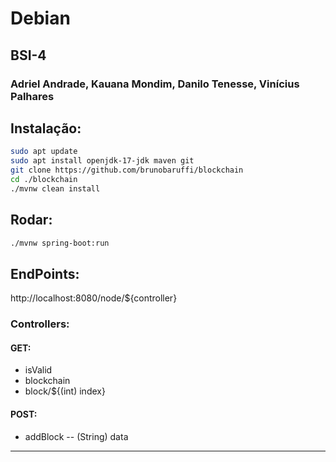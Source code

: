 # Debian
## BSI-4
### Adriel Andrade, Kauana Mondim, Danilo Tenesse, Vinícius Palhares

## Instalação:
```bash
sudo apt update
sudo apt install openjdk-17-jdk maven git
git clone https://github.com/brunobaruffi/blockchain
cd ./blockchain
./mvnw clean install
```
## Rodar:
```bash
./mvnw spring-boot:run
```

## EndPoints:
http://localhost:8080/node/${controller}

### Controllers:
#### GET:
- isValid
- blockchain
- block/${(int) index}

#### POST:
- addBlock
-- (String) data

---